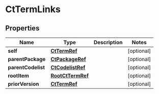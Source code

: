 
# CtTermLinks

## Properties
| Name | Type | Description | Notes |
| ------------ | ------------- | ------------- | ------------- |
| **self** | [**CtTermRef**](CtTermRef.md) |  |  [optional] |
| **parentPackage** | [**CtPackageRef**](CtPackageRef.md) |  |  [optional] |
| **parentCodelist** | [**CtCodelistRef**](CtCodelistRef.md) |  |  [optional] |
| **rootItem** | [**RootCtTermRef**](RootCtTermRef.md) |  |  [optional] |
| **priorVersion** | [**CtTermRef**](CtTermRef.md) |  |  [optional] |



